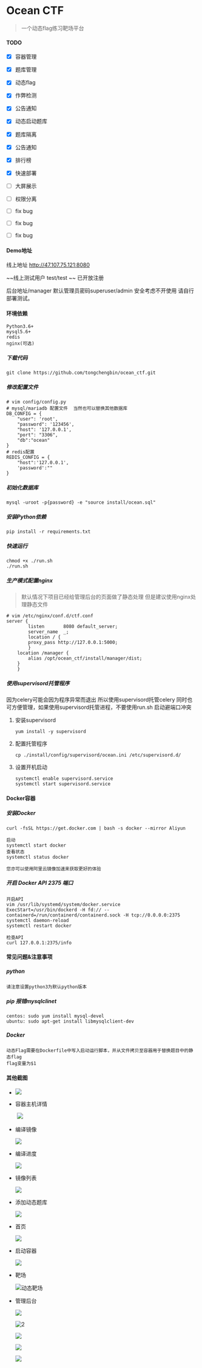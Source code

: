 # Ocean CTF
> 一个动态flag练习靶场平台

#### TODO

- [x] 容器管理 
- [x] 题库管理
- [x] 动态flag
- [x] 作弊检测
- [x] 公告通知
- [x] 动态启动题库
- [x] 题库隔离
- [x] 公告通知
- [x] 排行榜
- [x] 快速部署
- [ ] 大屏展示
- [ ] 权限分离
- [ ] fix bug
- [ ] fix bug
- [ ] fix bug



#### Demo地址

线上地址 http://47.107.75.121:8080

~~线上测试用户 test/test ~~  已开放注册

后台地址/manager 默认管理员密码superuser/admin 安全考虑不开使用 请自行部署测试。

#### 环境依赖

```
Python3.6+
mysql5.6+
redis
nginx(可选)

```

##### 下载代码

```
git clone https://github.com/tongchengbin/ocean_ctf.git
```

##### 修改配置文件

```
# vim config/config.py
# mysql/mariadb 配置文件  当然也可以替换其他数据库
DB_CONFIG = {
    "user": 'root',
    "password": '123456',
    "host": '127.0.0.1',
    "port": "3306",
    "db":"ocean"
}
# redis配置
REDIS_CONFIG = {
    "host":'127.0.0.1',
    'password':""
}

```

##### 初始化数据库

```
mysql -uroot -p{password} -e "source install/ocean.sql"
```
##### 安装Python依赖

```
pip install -r requirements.txt
```


##### 快速运行

```shell
chmod +x ./run.sh
./run.sh
```
##### 生产模式配置nginx
> 默认情况下项目已经给管理后台的页面做了静态处理 但是建议使用nginx处理静态文件

```
# vim /etc/nginx/conf.d/ctf.conf
server {
        listen       8080 default_server;
        server_name  _;
        location / {
        proxy_pass http://127.0.0.1:5000;
        }
    location /manager {
        alias /opt/ocean_ctf/install/manager/dist;
    }
    }
```
##### 使用supervisord托管程序
因为celery可能会因为程序异常而退出 所以使用supervisord托管celery 同时也可方便管理，如果使用supervisord托管进程，不要使用run.sh 启动避端口冲突

1. 安装supervisord

   ```shell
   yum install -y supervisord
   ```
3. 配置托管程序

   ```shell
   cp ./install/config/supervisord/ocean.ini /etc/supervisord.d/
   ```
   
2. 设置开机启动

   ```shell
   systemctl enable supervisord.service
   systemctl start supervisord.service
   ```

   

#### Docker容器

##### 安装Docker
```
curl -fsSL https://get.docker.com | bash -s docker --mirror Aliyun

启动
systemctl start docker
查看状态
systemctl status docker

您亦可以使用阿里云镜像加速来获取更好的体验

```

##### 开启 Docker API 2375 端口
```
开启API
vim /usr/lib/systemd/system/docker.service
ExecStart=/usr/bin/dockerd -H fd:// --containerd=/run/containerd/containerd.sock -H tcp://0.0.0.0:2375
systemctl daemon-reload
systemctl restart docker

检查API
curl 127.0.0.1:2375/info
```

#### 常见问题&注意事项

##### python
```
请注意设置python3为默认python版本
```

##### pip 报错mysqlclinet
```
centos: sudo yum install mysql-devel
ubuntu: sudo apt-get install libmysqlclient-dev

```

##### Docker
```
动态Flag需要在Dockerfile中写入启动运行脚本，并从文件拷贝至容器用于替换题目中的静态flag 
flag变量为$1
```

#### 其他截图

- ![](./doc/image/6.png)

- 容器主机详情

  ​	![](./doc/image/7.png)

- 编译镜像

  ![](./doc/image/9.png)

- 编译进度

  ![](./doc/image/编译进度.png)

- 镜像列表

  ![](./doc/image/8.png)

- 添加动态题库

  ![](./doc/image/添加动态题库.png)

- 首页

  ![](./doc/image/首页.png)

* 启动容器

  ![](./doc/image/启动容器.png)

- 靶场

  ![]()![动态靶场](./doc/image/动态靶场.png) 
  
- 管理后台

  ![](./doc/image/1.png)

  ![]()![2](./doc/image/2.png)

  ![](./doc/image/3.png)

  ![](./doc/image/4.png)

  ![](./doc/image/5.png)